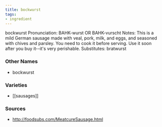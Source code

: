 ```yaml
---
title: bockwurst
tags:
- ingredient
---
```

bockwurst Pronunciation: BAHK-wurst OR BAHK-vurscht Notes: This is a mild German sausage made with veal, pork, milk, and eggs, and seasoned with chives and parsley. You need to cook it before serving. Use it soon after you buy it--it's very perishable. Substitutes: bratwurst

### Other Names

* bockwurst

### Varieties

* [[sausages]]

### Sources
* http://foodsubs.com/MeatcureSausage.html

